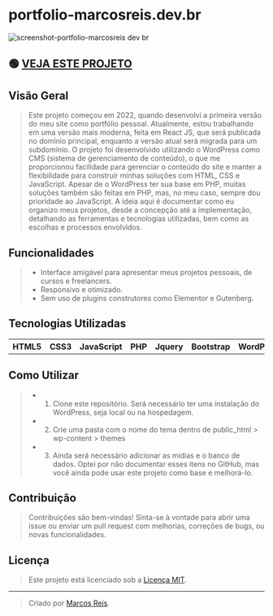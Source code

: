 # portfolio-marcosreis.dev.br

![screenshot-portfolio-marcosreis dev br](https://github.com/marcosreisdevbr/portfolio-marcosreis.dev.br/assets/167995307/f03414fe-9851-4679-9e35-b9125074ec0b)

## 🟢 <a href="https://marcosreis.dev.br/" target="_blank" rel="noopener"> VEJA ESTE PROJETO </a>

## Visão Geral 

> Este projeto começou em 2022, quando desenvolvi a primeira versão do meu site como portfólio pessoal. Atualmente, estou trabalhando em uma versão mais moderna, feita em React JS, que será publicada no domínio principal, enquanto a versão atual será migrada para um subdomínio.
O projeto foi desenvolvido utilizando o WordPress como CMS (sistema de gerenciamento de conteúdo), o que me proporcionou facilidade para gerenciar o conteúdo do site e manter a flexibilidade para construir minhas soluções com HTML, CSS e JavaScript. Apesar de o WordPress ter sua base em PHP, muitas soluções também são feitas em PHP, mas, no meu caso, sempre dou prioridade ao JavaScript. A ideia aqui é documentar como eu organizo meus projetos, desde a concepção até a implementação, detalhando as ferramentas e tecnologias utilizadas, bem como as escolhas e processos envolvidos.

## Funcionalidades

>- Interface amigável para apresentar meus projetos pessoais, de cursos e freelancers.
>- Responsivo e otimizado.
>- Sem uso de plugins construtores como Elementor e Gutenberg.

## Tecnologias Utilizadas

<table>
   <tr>
      <th> HTML5 </th>
      <th> CSS3 </th>
      <th> JavaScript </th>
      <th> PHP </th>
      <th> Jquery </th>
      <th> Bootstrap </th>      
      <th> WordPress </th>      
  </tr>
</table>

## Como Utilizar

>- 1. Clone este repositório. Será necessário ter uma instalação do WordPress, seja local ou na hospedagem.
>- 2. Crie uma pasta com o nome do tema dentro de public_html > wp-content > themes
>- 3. Ainda será necessário adicionar as mídias e o banco de dados. Optei por não documentar esses itens no GitHub, mas você ainda pode usar este projeto como base e melhorá-lo.

## Contribuição

> Contribuições são bem-vindas! Sinta-se à vontade para abrir uma issue ou enviar um pull request com melhorias, correções de bugs, ou novas funcionalidades.

## Licença

>Este projeto está licenciado sob a [Licença MIT](LICENSE).

---

>Criado por [Marcos Reis](https://github.com/marcosreisdevbr).
